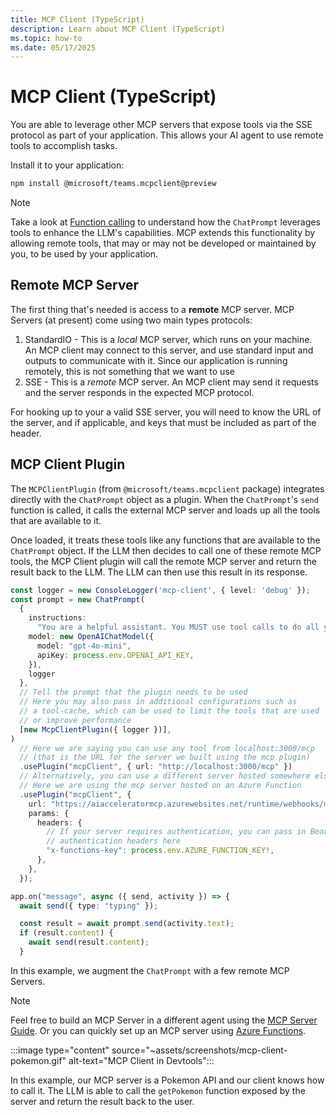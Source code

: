 ```yaml
---
title: MCP Client (TypeScript)
description: Learn about MCP Client (TypeScript)
ms.topic: how-to
ms.date: 05/17/2025
---
```

# MCP Client (TypeScript)

You are able to leverage other MCP servers that expose tools via the SSE protocol as part of your application. This allows your AI agent to use remote tools to accomplish tasks.

Install it to your application:

```bash
npm install @microsoft/teams.mcpclient@preview
```

> [!NOTE]
> Take a look at [Function calling](../function-calling.md) to understand how the `ChatPrompt` leverages tools to enhance the LLM's capabilities. MCP extends this functionality by allowing remote tools, that may or may not be developed or maintained by you, to be used by your application.

## Remote MCP Server

The first thing that's needed is access to a **remote** MCP server. MCP Servers (at present) come using two main types protocols:

1. StandardIO - This is a _local_ MCP server, which runs on your machine. An MCP client may connect to this server, and use standard input and outputs to communicate with it. Since our application is running remotely, this is not something that we want to use
2. SSE - This is a _remote_ MCP server. An MCP client may send it requests and the server responds in the expected MCP protocol.

For hooking up to your a valid SSE server, you will need to know the URL of the server, and if applicable, and keys that must be included as part of the header.

## MCP Client Plugin

The `MCPClientPlugin` (from `@microsoft/teams.mcpclient` package) integrates directly with the `ChatPrompt` object as a plugin. When the `ChatPrompt`'s `send` function is called, it calls the external MCP server and loads up all the tools that are available to it.

Once loaded, it treats these tools like any functions that are available to the `ChatPrompt` object. If the LLM then decides to call one of these remote MCP tools, the MCP Client plugin will call the remote MCP server and return the result back to the LLM. The LLM can then use this result in its response.

```ts
const logger = new ConsoleLogger('mcp-client', { level: 'debug' });
const prompt = new ChatPrompt(
  {
    instructions:
      "You are a helpful assistant. You MUST use tool calls to do all your work.",
    model: new OpenAIChatModel({
      model: "gpt-4o-mini",
      apiKey: process.env.OPENAI_API_KEY,
    }),
    logger
  },
  // Tell the prompt that the plugin needs to be used
  // Here you may also pass in additional configurations such as
  // a tool-cache, which can be used to limit the tools that are used
  // or improve performance
  [new McpClientPlugin({ logger })],
)
  // Here we are saying you can use any tool from localhost:3000/mcp
  // (that is the URL for the server we built using the mcp plugin)
  .usePlugin("mcpClient", { url: "http://localhost:3000/mcp" })
  // Alternatively, you can use a different server hosted somewhere else
  // Here we are using the mcp server hosted on an Azure Function
  .usePlugin("mcpClient", {
    url: "https://aiacceleratormcp.azurewebsites.net/runtime/webhooks/mcp/sse",
    params: {
      headers: {
        // If your server requires authentication, you can pass in Bearer or other
        // authentication headers here
        "x-functions-key": process.env.AZURE_FUNCTION_KEY!,
      },
    },
  });

app.on("message", async ({ send, activity }) => {
  await send({ type: "typing" });

  const result = await prompt.send(activity.text);
  if (result.content) {
    await send(result.content);
  }
```

In this example, we augment the `ChatPrompt` with a few remote MCP Servers.

> [!NOTE]
> Feel free to build an MCP Server in a different agent using the [MCP Server Guide](./mcp-server.md). Or you can quickly set up an MCP server using [Azure Functions](https://techcommunity.microsoft.com/blog/appsonazureblog/build-ai-agent-tools-using-remote-mcp-with-azure-functions/4401059).

:::image type="content" source="~assets/screenshots/mcp-client-pokemon.gif" alt-text="MCP Client in Devtools":::

In this example, our MCP server is a Pokemon API and our client knows how to call it. The LLM is able to call the `getPokemon` function exposed by the server and return the result back to the user.